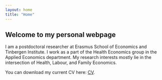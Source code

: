 ```yaml
---
layout: home
title: "Home"
---
```


## Welcome to my personal webpage

I am a postdoctoral researcher at Erasmus School of Economics and Tinbergen Institute. I work as a part of the Health Economics group in the Applied Economics department. My research interests mostly lie in the intersection of Health, Labour, and Family Economics.

You can download my current CV here: [CV](https://vahid-moghani.com/dyksoftu/2024/11/CV.pdf).
